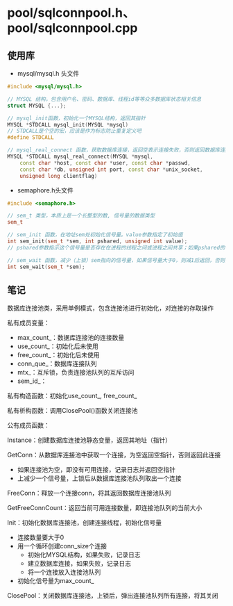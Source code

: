# pool/sqlconnpool.h、pool/sqlconnpool.cpp

## 使用库

* mysql/mysql.h 头文件

```C++
#include <mysql/mysql.h>

// MYSQL 结构，包含用户名、密码、数据库、线程id等等众多数据库状态相关信息
struct MYSQL {...};

// mysql_init函数，初始化一个MYSQL结构，返回其指针
MYSQL *STDCALL mysql_init(MYSQL *mysql)
// STDCALL是个空的宏，应该是作为标志防止重复定义吧
#define STDCALL

// mysql_real_connect 函数，获取数据库连接，返回空表示连接失败，否则返回数据库连接信息的句柄（handle）
MYSQL *STDCALL mysql_real_connect(MYSQL *mysql, 
    const char *host, const char *user, const char *passwd, 
    const char *db, unsigned int port, const char *unix_socket, 
    unsigned long clientflag)


```

* semaphore.h头文件

```C++
#include <semaphore.h>

// sem_t 类型，本质上是一个长整型的数, 信号量的数据类型
sem_t

// sem_init 函数，在地址sem处初始化信号量。value参数指定了初始值
int sem_init(sem_t *sem, int pshared, unsigned int value);
// pshared参数指示这个信号量是否存在在进程的线程之间或进程之间共享；如果pshared的值为0，则该信号量将被进程的线程共享

// sem_wait 函数，减少（上锁）sem指向的信号量，如果信号量大于0，则减1后返回，否则，阻塞直到有信号量可以减，成功返回0，失败返回-1
int sem_wait(sem_t *sem);
```

## 笔记

数据库连接池类，采用单例模式，包含连接池进行初始化，对连接的存取操作

私有成员变量：

* max_count_：数据库连接池的连接数量
* use_count_：初始化后未使用
* free_count_：初始化后未使用
* conn_que_：数据库连接队列
* mtx_：互斥锁，负责连接池队列的互斥访问
* sem_id_：

私有构造函数：初始化use_count_, free_count_

私有析构函数：调用ClosePool()函数关闭连接池

公有成员函数：

Instance：创建数据库连接池静态变量，返回其地址（指针）

GetConn：从数据库连接池中获取一个连接，为空返回空指针，否则返回此连接

* 如果连接池为空，即没有可用连接，记录日志并返回空指针
* 上减少一个信号量，上锁后从数据库连接池队列取出一个连接

FreeConn：释放一个连接conn，将其返回数据库连接池队列

GetFreeConnCount：返回当前可用连接数量，即连接池队列的当前大小

Init：初始化数据库连接池，创建连接线程，初始化信号量

* 连接数量要大于0
* 用一个循环创建conn_size个连接
  * 初始化MYSQL结构，如果失败，记录日志
  * 建立数据库连接，如果失败，记录日志
  * 将一个连接放入连接池队列
* 初始化信号量为max_count_

ClosePool：关闭数据库连接池，上锁后，弹出连接池队列所有连接，将其关闭
